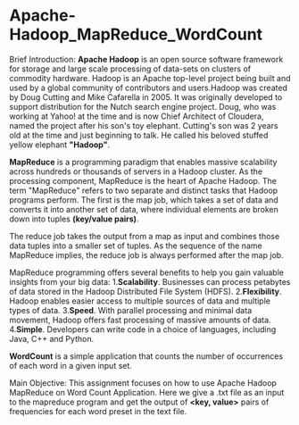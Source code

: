 # Apache-Hadoop_MapReduce_WordCount
Brief Introduction:
**Apache Hadoop** is an open source software framework for storage and large scale processing of data-sets on clusters of commodity hardware. Hadoop is an Apache top-level project being built and used by a global community of contributors and users.Hadoop was created by Doug Cutting and Mike Cafarella in 2005. It was originally developed to support distribution for the Nutch search engine project. Doug, who was working at Yahoo! at the time and is now Chief Architect of Cloudera, named the project after his son's toy elephant. Cutting's son was 2 years old at the time and just beginning to talk. He called his beloved stuffed yellow elephant **"Hadoop"**.

**MapReduce** is a programming paradigm that enables massive scalability across hundreds or thousands of servers in a Hadoop cluster. As the processing component, MapReduce is the heart of Apache Hadoop. The term "MapReduce" refers to two separate and distinct tasks that Hadoop programs perform. The first is the map job, which takes a set of data and converts it into another set of data, where individual elements are broken down into tuples **(key/value pairs)**.

The reduce job takes the output from a map as input and combines those data tuples into a smaller set of tuples. As the sequence of the name MapReduce implies, the reduce job is always performed after the map job.

MapReduce programming offers several benefits to help you gain valuable insights from your big data:
    1.**Scalability**. Businesses can process petabytes of data stored in the Hadoop Distributed File System (HDFS).
    2.**Flexibility**. Hadoop enables easier access to multiple sources of data and multiple types of data.
    3.**Speed**. With parallel processing and minimal data movement, Hadoop offers fast processing of massive amounts of data.
    4.**Simple**. Developers can write code in a choice of languages, including Java, C++ and Python.
    
**WordCount** is a simple application that counts the number of occurrences of each word in a given input set.
    
Main Objective:
This assignment focuses on how to use Apache Hadoop MapReduce on Word Count Application. Here we give a .txt file as an input to the mapreduce program and get the output of **&lt;key, value>** pairs of frequencies for each word preset in the text file. 
